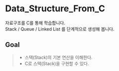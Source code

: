 # Data_Structure_From_C
자료구조를 C를 통해 학습합니다.  
Stack / Queue / Linked List 를 단계적으로 생성해 봅니다.  

  ## Goal  
  > - 스택(Stack)의 기본 연산을 이해한다.  
  > - C로 스택(Stack)을 구현할 수 있다.
